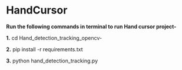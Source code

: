 # HandCursor



**Run the following commands in terminal to run Hand cursor project-**

**1.** cd Hand_detection_tracking_opencv-

**2.** pip install -r requirements.txt 

**3.** python hand_detection_tracking.py
